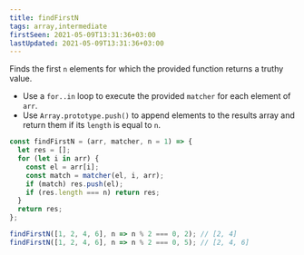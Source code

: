 ```yaml
---
title: findFirstN
tags: array,intermediate
firstSeen: 2021-05-09T13:31:36+03:00
lastUpdated: 2021-05-09T13:31:36+03:00
---
```


Finds the first `n` elements for which the provided function returns a truthy value.

- Use a `for..in` loop to execute the provided `matcher` for each element of `arr`.
- Use `Array.prototype.push()` to append elements to the results array and return them if its `length` is equal to `n`.

```js
const findFirstN = (arr, matcher, n = 1) => {
  let res = [];
  for (let i in arr) {
    const el = arr[i];
    const match = matcher(el, i, arr);
    if (match) res.push(el);
    if (res.length === n) return res;
  }
  return res;
};
```

```js
findFirstN([1, 2, 4, 6], n => n % 2 === 0, 2); // [2, 4]
findFirstN([1, 2, 4, 6], n => n % 2 === 0, 5); // [2, 4, 6]
```
